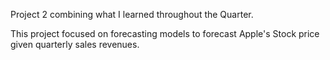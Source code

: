 Project 2 combining what I learned throughout the Quarter. 

This project focused on forecasting models to forecast Apple's Stock price given quarterly sales revenues. 
